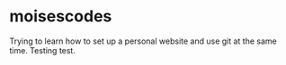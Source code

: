 # moisescodes
Trying to learn how to set up a personal website and use git at the same time. Testing test.
